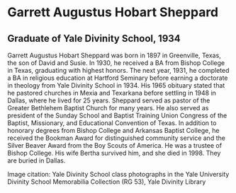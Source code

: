 # Garrett Augustus Hobart Sheppard
## Graduate of Yale Divinity School, 1934
Garrett Augustus Hobart Sheppard was born in 1897 in Greenville, Texas, the son of David and Susie. In 1930, he received a BA from Bishop College in Texas, graduating with highest honors. The next year, 1931, he completed a BA in religious education at Hartford Seminary before earning a doctorate in theology from Yale Divinity School in 1934. His 1965 obituary stated that he pastored churches in Mexia and Texarkana before settling in 1948 in Dallas, where he lived for 25 years. Sheppard served as pastor of the Greater Bethlehem Baptist Church for many years. He also served as president of the Sunday School and Baptist Training Union Congress of the Baptist, Missionary, and Educational Convention of Texas. In addition to honorary degrees from Bishop College and Arkansas Baptist College, he received the Bookman Award for distinguished community service and the Silver Beaver Award from the Boy Scouts of America. He was a trustee of Bishop College. His wife Bertha survived him, and she died in 1998. They are buried in Dallas. 

Image citation: Yale Divinity School class photographs in the Yale University Divinity School Memorabilia Collection (RG 53), Yale Divinity Library
